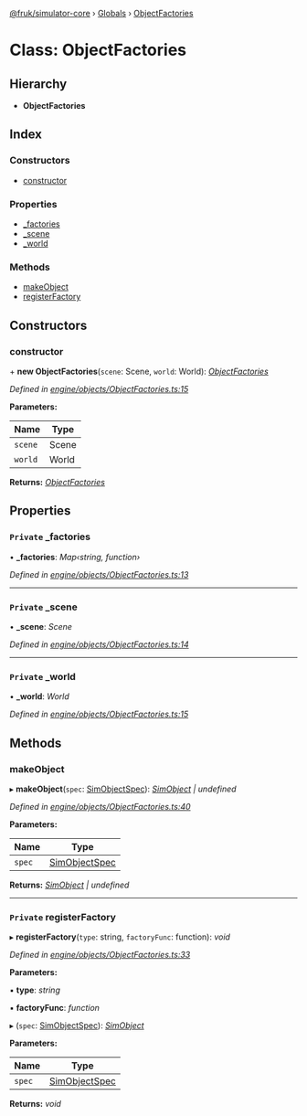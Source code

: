 [@fruk/simulator-core](../README.md) › [Globals](../globals.md) › [ObjectFactories](objectfactories.md)

# Class: ObjectFactories

## Hierarchy

* **ObjectFactories**

## Index

### Constructors

* [constructor](objectfactories.md#constructor)

### Properties

* [_factories](objectfactories.md#private-_factories)
* [_scene](objectfactories.md#private-_scene)
* [_world](objectfactories.md#private-_world)

### Methods

* [makeObject](objectfactories.md#makeobject)
* [registerFactory](objectfactories.md#private-registerfactory)

## Constructors

###  constructor

\+ **new ObjectFactories**(`scene`: Scene, `world`: World): *[ObjectFactories](objectfactories.md)*

*Defined in [engine/objects/ObjectFactories.ts:15](https://github.com/FRUK-Simulator/SimulatorCore/blob/cdc4cfb/src/engine/objects/ObjectFactories.ts#L15)*

**Parameters:**

Name | Type |
------ | ------ |
`scene` | Scene |
`world` | World |

**Returns:** *[ObjectFactories](objectfactories.md)*

## Properties

### `Private` _factories

• **_factories**: *Map‹string, function›*

*Defined in [engine/objects/ObjectFactories.ts:13](https://github.com/FRUK-Simulator/SimulatorCore/blob/cdc4cfb/src/engine/objects/ObjectFactories.ts#L13)*

___

### `Private` _scene

• **_scene**: *Scene*

*Defined in [engine/objects/ObjectFactories.ts:14](https://github.com/FRUK-Simulator/SimulatorCore/blob/cdc4cfb/src/engine/objects/ObjectFactories.ts#L14)*

___

### `Private` _world

• **_world**: *World*

*Defined in [engine/objects/ObjectFactories.ts:15](https://github.com/FRUK-Simulator/SimulatorCore/blob/cdc4cfb/src/engine/objects/ObjectFactories.ts#L15)*

## Methods

###  makeObject

▸ **makeObject**(`spec`: [SimObjectSpec](../globals.md#simobjectspec)): *[SimObject](simobject.md) | undefined*

*Defined in [engine/objects/ObjectFactories.ts:40](https://github.com/FRUK-Simulator/SimulatorCore/blob/cdc4cfb/src/engine/objects/ObjectFactories.ts#L40)*

**Parameters:**

Name | Type |
------ | ------ |
`spec` | [SimObjectSpec](../globals.md#simobjectspec) |

**Returns:** *[SimObject](simobject.md) | undefined*

___

### `Private` registerFactory

▸ **registerFactory**(`type`: string, `factoryFunc`: function): *void*

*Defined in [engine/objects/ObjectFactories.ts:33](https://github.com/FRUK-Simulator/SimulatorCore/blob/cdc4cfb/src/engine/objects/ObjectFactories.ts#L33)*

**Parameters:**

▪ **type**: *string*

▪ **factoryFunc**: *function*

▸ (`spec`: [SimObjectSpec](../globals.md#simobjectspec)): *[SimObject](simobject.md)*

**Parameters:**

Name | Type |
------ | ------ |
`spec` | [SimObjectSpec](../globals.md#simobjectspec) |

**Returns:** *void*
